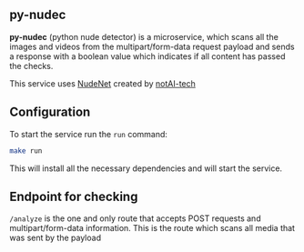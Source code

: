 ## py-nudec

__py-nudec__ (python nude detector) is a microservice, which scans all the images and videos from the multipart/form-data request payload and sends a response with a boolean value which indicates if all content has passed the checks.

This service uses [NudeNet](https://github.com/notAI-tech/NudeNet) created by [notAI-tech](https://github.com/notAI-tech)

## Configuration

To start the service run the `run` command:

```bash
make run
```

This will install all the necessary dependencies and will start the service.

## Endpoint for checking

`/analyze` is the one and only route that accepts POST requests and multipart/form-data information. This is the route which scans all media that was sent by the payload
